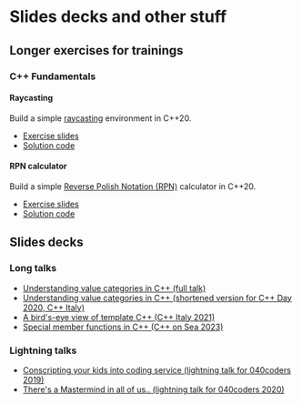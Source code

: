 # Slides decks and other stuff

## Longer exercises for trainings

### C++ Fundamentals

#### Raycasting

Build a simple [raycasting](https://en.wikipedia.org/wiki/Ray_casting) environment in C++20.

- [Exercise slides](https://krisvanrens.github.io/slides/cpp-fundamentals-exercises/module_xx-exercise-raycasting.html)
- [Solution code](https://github.com/krisvanrens/coding-exercises)

#### RPN calculator

Build a simple [Reverse Polish Notation (RPN)](https://en.wikipedia.org/wiki/Reverse_Polish_notation) calculator in C++20.

- [Exercise slides](https://krisvanrens.github.io/slides/cpp-fundamentals-exercises/module_xx-exercise-rpn-calculator.html)
- [Solution code](https://github.com/krisvanrens/coding-exercises)

## Slides decks

### Long talks

- [Understanding value categories in C++ (full talk)](https://krisvanrens.github.io/slides/value-categories-talk/talk.html)
- [Understanding value categories in C++ (shortened version for C++ Day 2020, C++ Italy)](https://krisvanrens.github.io/slides/value-categories-talk-cpp-it/talk.html)
- [A bird's-eye view of template C++ (C++ Italy 2021)](https://krisvanrens.github.io/slides/templates-tmp-talk-cpp-it/talk.html)
- [Special member functions in C++ (C++ on Sea 2023)](https://krisvanrens.github.io/slides/special-member-functions-talk/talk.html)

### Lightning talks

- [Conscripting your kids into coding service (lightning talk for 040coders 2019)](https://krisvanrens.github.io/slides/lightning-talk-040coders-2019/040coders-lightning-talk-2019.html)
- [There's a Mastermind in all of us.. (lightning talk for 040coders 2020)](https://krisvanrens.github.io/slides/lightning-talk-040coders-2020/040coders-lightning-talk-2020.html)

